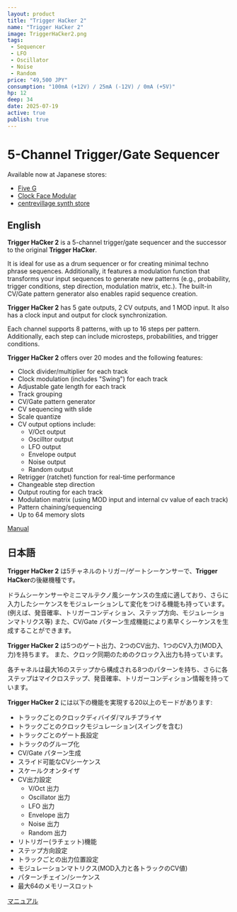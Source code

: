 ```yaml
---
layout: product
title: "Trigger HaCker 2"
name: "Trigger HaCker 2"
image: TriggerHaCker2.png
tags:
 - Sequencer
 - LFO
 - Oscillator
 - Noise
 - Random
price: "49,500 JPY"
consumption: "100mA (+12V) / 25mA (-12V) / 0mA (+5V)"
hp: 12
deep: 34
date: 2025-07-19
active: true
publish: true
---
```


# 5-Channel Trigger/Gate Sequencer

Available now at Japanese stores:

- [Five G](https://fiveg.net/?pid=187658133)
- [Clock Face Modular](https://clockfacemodular.com/products/centrevillage-trigger-hacker2)
- [centrevillage synth store](https://centrevillage.stores.jp/items/68845d854b7d39712bae7b02)

## English

**Trigger HaCker 2** is a 5-channel trigger/gate sequencer and the successor to the original **Trigger HaCker**.

It is ideal for use as a drum sequencer or for creating minimal techno phrase sequences. Additionally, it features a modulation function that transforms your input sequences to generate new patterns (e.g., probability, trigger conditions, step direction, modulation matrix, etc.).
The built-in CV/Gate pattern generator also enables rapid sequence creation.

**Trigger HaCker 2** has 5 gate outputs, 2 CV outputs, and 1 MOD input. It also has a clock input and output for clock synchronization.

Each channel supports 8 patterns, with up to 16 steps per pattern.
Additionally, each step can include microsteps, probabilities, and trigger conditions.

**Trigger HaCker 2** offers over 20 modes and the following features:

- Clock divider/multiplier for each track
- Clock modulation (includes "Swing") for each track
- Adjustable gate length for each track
- Track grouping
- CV/Gate pattern generator
- CV sequencing with slide
- Scale quantize
- CV output options include:
  - V/Oct output
  - Oscilltor output
  - LFO output
  - Envelope output
  - Noise output
  - Random output
- Retrigger (ratchet) function for real-time performance
- Changeable step direction
- Output routing for each track
- Modulation matrix (using MOD input and internal cv value of each track)
- Pattern chaining/sequencing
- Up to 64 memory slots

[Manual](https://docs.google.com/document/d/1Tgko1aRZTMDhhTn_QcxhiRlwVIaRisJhJ6eNGmJN1UM/edit?usp=sharing)

## 日本語

**Trigger HaCker 2** は5チャネルのトリガー/ゲートシーケンサーで、**Trigger HaCker**の後継機種です。

ドラムシーケンサーやミニマルテクノ風シーケンスの生成に適しており、さらに入力したシーケンスをモジュレーションして変化をつける機能も持っています。(例えば、発音確率、トリガーコンディション、ステップ方向、モジュレーションマトリクス等)
また、CV/Gate パターン生成機能により素早くシーケンスを生成することができます。

**Trigger HaCker 2** は5つのゲート出力、2つのCV出力、1つのCV入力(MOD入力)を持ちます。
また、クロック同期のためのクロック入出力も持っています。

各チャネルは最大16のステップから構成される8つのパターンを持ち、さらに各ステップはマイクロステップ、発音確率、トリガーコンディション情報を持っています。

**Trigger HaCker 2** には以下の機能を実現する20以上のモードがあります:

- トラックごとのクロックディバイダ/マルチプライヤ
- トラックごとのクロックモジュレーション(スイングを含む)
- トラックごとのゲート長設定
- トラックのグループ化
- CV/Gate パターン生成
- スライド可能なCVシーケンス
- スケールクオンタイザ
- CV出力設定
  - V/Oct 出力
  - Oscillator 出力
  - LFO 出力
  - Envelope 出力 
  - Noise 出力
  - Random 出力
- リトリガー(ラチェット)機能
- ステップ方向設定
- トラックごとの出力位置設定
- モジュレーションマトリクス(MOD入力と各トラックのCV値)
- パターンチェイン/シーケンス
- 最大64のメモリースロット

[マニュアル](https://docs.google.com/document/d/1hvjuUJE3FYF_-dRES8jboTOAEbQJrE-20eO_cIdUNGk/edit?usp=sharing)
